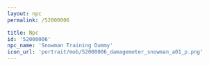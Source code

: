 ```yaml
---
layout: npc
permalink: /52000006

title: Npc
id: '52000006'
npc_name: 'Snowman Training Dummy'
icon_url: 'portrait/mob/52000006_damagemeter_snowman_a01_p.png'
---
```

